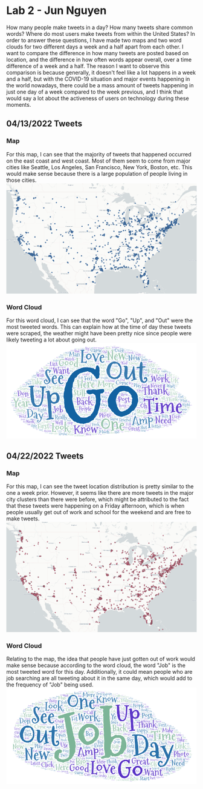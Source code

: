 # Lab 2 - Jun Nguyen

How many people make tweets in a day? How many tweets share common words? Where do most users make tweets from within the United States? In order to answer these questions, I have made two maps and two word clouds for two different days a week and a half apart from each other. I want to compare the difference in how many tweets are posted based on location, and the difference in how often words appear overall, over a time difference of a week and a half. The reason I want to observe this comparison is because generally, it doesn't feel like a lot happens in a week and a half, but with the COVID-19 situation and major events happening in the world nowadays, there could be a mass amount of tweets happening in just one day of a week compared to the week previous, and I think that would say a lot about the activeness of users on technology during these moments.

## 04/13/2022 Tweets

### Map
For this map, I can see that the majority of tweets that happened occurred on the east coast and west coast. Most of them seem to come from major cities like Seattle, Los Angeles, San Francisco, New York, Boston, etc. This would make sense because there is a large population of people living in those cities.
![April 13th Map](/img/screenshot_of_map-1.png)

### Word Cloud
For this word cloud, I can see that the word "Go", "Up", and "Out" were the most tweeted words. This can explain how at the time of day these tweets were scraped, the weather might have been pretty nice since people were likely tweeting a lot about going out.
![April 13th Word Cloud](/img/screenshot_of_wordcloud-1.png)

## 04/22/2022 Tweets

### Map
For this map, I can see the tweet location distribution is pretty similar to the one a week prior. However, it seems like there are more tweets in the major city clusters than there were before, which might be attributed to the fact that these tweets were happening on a Friday afternoon, which is when people usually get out of work and school for the weekend and are free to make tweets.
![April 22nd Map](/img/screenshot_of_map-2.png)

### Word Cloud
Relating to the map, the idea that people have just gotten out of work would make sense because according to the word cloud, the word "Job" is the most tweeted word for this day. Additionally, it could mean people who are job searching are all tweeting about it in the same day, which would add to the frequency of "Job" being used.
![April 22nd Word Cloud](/img/screenshot_of_wordcloud-2.png)

